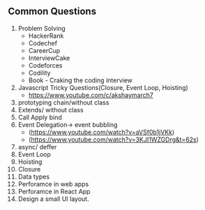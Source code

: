 ## Common Questions

1. Problem Solving
    * HackerRank
    * Codechef
    * CareerCup
    * InterviewCake
    * Codeforces
    * Codility
    * Book - Craking the coding interview
3. Javascript Tricky Questions(Closure, Event Loop, Hoisting)
    * https://www.youtube.com/c/akshaymarch7
5. prototyping chain/without class
6. Extends/ without class
7. Call Apply bind
8. Event Delegation-> event bubbling 
   * (https://www.youtube.com/watch?v=aVSf0b1jVKk)
   * (https://www.youtube.com/watch?v=3KJI1WZGDrg&t=62s)
8. async/ deffer
9. Event Loop
10. Hoisting
11. Closure
12. Data types
13. Perforamce in web apps
14. Perforamce in React App
15. Design a small UI layout.
